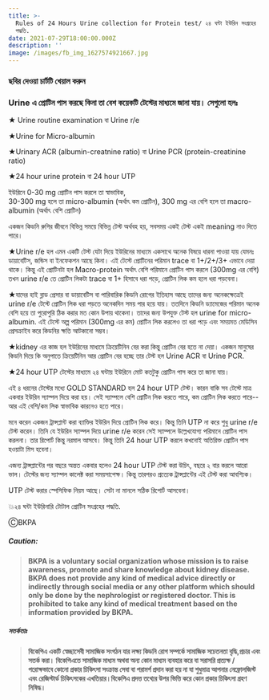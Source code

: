 ```yaml
---
title: >-
  Rules of 24 Hours Urine collection for Protein test/ ২৪ ঘন্টা ইউরিন সংগ্রহের
  পদ্ধতি.
date: 2021-07-29T18:00:00.000Z
description: ''
image: /images/fb_img_1627574921667.jpg
---
```


### ছবির দেওয়া চার্টটি খেয়াল করুন 

### Urine এ প্রোটিন পাস করছে কিনা তা বেশ কয়েকটি টেস্টের মাধ্যমে জানা যায়। সেগুলো হলঃ

★ Urine routine examination বা Urine r/e

★Urine for Micro-albumin

★Urinary ACR (albumin-creatnine ratio) বা Urine PCR (protein-creatinine ratio)

★24 hour urine protein বা 24 hour UTP

ইউরিনে 0-30 mg প্রোটিন পাস করলে তা স্বাভাবিক,\
30-300 mg হলে তা micro-albumin (অর্থাৎ কম প্রোটিন), 300 mg এর বেশি হলে তা macro-albumin (অর্থাৎ বেশি প্রোটিন)

একজন কিডনি রুগির জীবনে বিভিন্ন সময়ে বিভিন্ন টেস্ট অর্থবহ হয়, সবসময় একই টেস্ট একই meaning নাও দিতে পারে।

★Urine r/e হল এমন একটি টেস্ট যেটা দিয়ে ইউরিনের মাধ্যমে একসাথে অনেক বিষয়ে ধারনা পাওয়া যায় যেমনঃ ডায়াবেটিস, জন্ডিস বা ইনফেকশন আছে কিনা। এই টেস্টে প্রোটিনের পরিমান trace বা 1+/2+/3+ এভাবে দেয়া থাকে। কিন্তু এই প্রোটিনটা হল Macro-protein অর্থাৎ বেশি পরিমানে প্রোটিন পাস করলে (300mg এর বেশি) তখন urine r/e তে প্রোটিন লিকটা trace বা 1+ হিসাবে ধরা পড়ে, প্রোটিন লিক কম হলে ধরা পড়বেনা।

★যাদের হাই ব্লাড প্রেসার বা ডায়াবেটিস বা পারিবারিক কিডনি রোগের ইতিহাস আছে তাদের জন্য অনেকক্ষেত্রেই urine r/e টেস্টে প্রোটিন লিক ধরা পড়তে অনেকদিন সময় পার হয়ে যায়। ততদিনে কিডনি ড্যামেজের পরিমান অনেক বেশি হয়ে তা পুরোপুরি ঠিক করার মত কোন উপায় থাকেনা। তাদের জন্য উপযুক্ত টেস্ট হল urine for micro-albumin. এই টেস্টে অল্প পরিমান (300mg এর কম) প্রোটিন লিক করলেও তা ধরা পড়ে এবং সময়মত মেডিসিন প্রেসক্রাইব করে কিডনির ক্ষতি আটকানো সম্ভব।

★kidney এর কাজ হল ইউরিনের মাধ্যমে ক্রিয়েটিনিন বের করা কিন্তু প্রোটিন বের হতে না দেয়া। একজন মানুষের কিডনি দিয়ে কি অনুপাতে ক্রিয়েটিনিন আর প্রোটিন বের হচ্ছে তার টেস্ট হল Urine ACR বা Urine PCR.

★24 hour UTP টেস্টের মাধ্যমে ২৪ ঘন্টায় ইউরিনে মোট কতটুকু প্রোটিন পাস করে তা জানা যায়।

এই ৪ ধরনের টেস্টের মধ্যে GOLD STANDARD হল 24 hour UTP টেস্ট। কারন বাকি সব টেস্টে মাত্র একবার ইউরিন স্যাম্পল দিয়ে করা হয়। সেই স্যাম্পলে বেশি প্রোটিন লিক করতে পারে, কম প্রোটিন লিক করতে পারে-- আর এই বেশি/কম লিক স্বাভাবিক কারনেও হতে পারে।

মনে করেন একজন ট্রান্সপ্লান্ট করা ব্যাক্তির ইউরিন দিয়ে প্রোটিন লিক করে। কিন্তু তিনি UTP না করে শুধু urine r/e টেস্ট করেন। তিনি যে ইউরিন স্যাম্পল দিয়ে urine r/e করেন সেই স্যাম্পলে উল্লেখযোগ্য পরিমানে প্রোটিন পাস করলনা। তার রিপোর্ট কিন্তু নরমাল আসবে। কিন্তু তিনি 24 hour UTP করলে কখনোই অতিরিক্ত প্রোটিন পাস হওয়াটা মিস হবেনা।

এজন্য ট্রান্সপ্লান্টের পর বছরে অন্তত একবার হলেও 24 hour UTP টেস্ট করা উচিৎ, বছরে ২ বার করলে আরো ভাল। টেস্টের জন্য স্যাম্পল কালেক্ট করা সময়সাপেক্ষ। কিন্তু তারপরও প্রত্যেক ট্রান্সপ্লান্টের এই টেস্ট করা আবশ্যিক।

UTP টেস্ট করার স্পেসিফিক নিয়ম আছে। সেটা না মানলে সঠিক রিপোর্ট আসবেনা।

💥২৪ ঘন্টা ইউরিনারি টোটাল প্রোটিন সংগ্রহের পদ্ধতি.

ⒸBKPA

##### **Caution:**

> **BKPA is a voluntary social organization whose mission is to raise awareness, promote and share knowledge about kidney disease. BKPA does not provide any kind of medical advice directly or indirectly through social media or any other platform which should only be done by the nephrologist or registered doctor. This is prohibited to take any kind of medical treatment based on the information provided by BKPA.**

##### **সতর্কতাঃ**

> **বিকেপিএ একটি স্বেচ্ছাসেবী সামাজিক সংগঠন যার লক্ষ্য কিডনি রোগ সম্পর্কে সামাজিক সচেতনতা বৃদ্ধি,প্রচার এবং সতর্ক করা। বিকেপিএতে সামাজিক মাধ্যম অথবা অন্য কোন মাধ্যম ব্যবহার করে বা সরাসরি প্রত্যক্ষ / পরোক্ষভাবে কোনো প্রকার চিকিৎসা সংক্রান্ত সেবা বা পরামর্শ প্রদান করা হয় না যা শুধুমাত্র আপনার নেফ্রোলজিস্ট এবং রেজিস্টার্ড চিকিৎসকের এখতিয়ার।বিকেপিএ প্রদত্ত তথ্যের উপর ভিত্তি করে কোন প্রকার চিকিৎসা গ্রহণ নিষিদ্ধ।**

